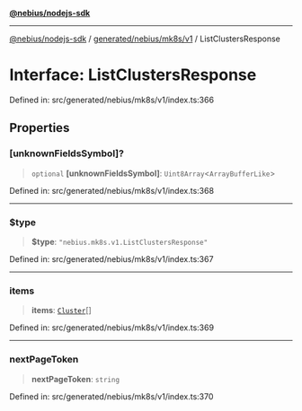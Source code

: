 [**@nebius/nodejs-sdk**](../../../../../README.md)

***

[@nebius/nodejs-sdk](../../../../../README.md) / [generated/nebius/mk8s/v1](../README.md) / ListClustersResponse

# Interface: ListClustersResponse

Defined in: src/generated/nebius/mk8s/v1/index.ts:366

## Properties

### \[unknownFieldsSymbol\]?

> `optional` **\[unknownFieldsSymbol\]**: `Uint8Array`\<`ArrayBufferLike`\>

Defined in: src/generated/nebius/mk8s/v1/index.ts:368

***

### $type

> **$type**: `"nebius.mk8s.v1.ListClustersResponse"`

Defined in: src/generated/nebius/mk8s/v1/index.ts:367

***

### items

> **items**: [`Cluster`](Cluster.md)[]

Defined in: src/generated/nebius/mk8s/v1/index.ts:369

***

### nextPageToken

> **nextPageToken**: `string`

Defined in: src/generated/nebius/mk8s/v1/index.ts:370
